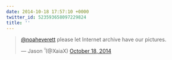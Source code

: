 ```yaml
---
date: 2014-10-18 17:57:10 +0000
twitter_id: 523593658097229824
title: ''
---
```


<blockquote class="twitter-tweet"><p lang="en" dir="ltr"><a href="https://twitter.com/noaheverett?ref_src=twsrc%5Etfw">@noaheverett</a> please let Internet archive have our pictures.</p>&mdash; Jason ̆̈ (@XaiaX) <a href="https://twitter.com/XaiaX/status/523519755873828865?ref_src=twsrc%5Etfw">October 18, 2014</a></blockquote>
<script async src="https://platform.twitter.com/widgets.js" charset="utf-8"></script>
